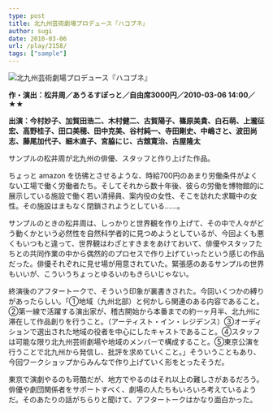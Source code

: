 ```yaml
---
type: post
title: 北九州芸術劇場プロデュース『ハコブネ』
author: sugi
date: 2010-03-06
url: /play/2158/
tags: ["sample"]
---
```

<img src="/images/play/20100306.jpg" alt="北九州芸術劇場プロデュース『ハコブネ』" class="alignleft" />

**作・演出：松井周／あうるすぽっと／自由席3000円／2010-03-06 14:00／★★**

**出演：今村妙子、加賀田浩二、木村健二、古賀陽子、篠原美貴、白石萌、上瀧征宏、高野桂子、田口美穂、田中克美、谷村純一、寺田剛史、中嶋さと、波田尚志、藤尾加代子、細木直子、宮脇にじ、古舘寛治、古屋隆太**

サンプルの松井周が北九州の俳優、スタッフと作り上げた作品。

ちょっと amazon を彷彿とさせるような、時給700円のあまり労働条件がよくない工場で働く労働者たち。そしてそれから数十年後、彼らの労働を博物館的に展示している施設で働く若い清掃員、案内役の女性、そこを訪れた求職中の女性。その施設はまもなく閉鎖されようとしている......。

サンプルのときの松井周は、しっかりと世界観を作り上げて、その中で人々がどう動くかという必然性を自然科学者的に見つめようとしているが、今回よくも悪くもいつもと違って、世界観はわざとすきまをあけておいて、俳優やスタッフたちとの共同作業の中から偶然的のプロセスで作り上げていったという感じの作品だった。俳優それぞれに見せ場が用意されていた。緊張感のあるサンプルの世界もいいが、こういうちょっとゆるいのもきらいじゃない。

終演後のアフタートークで、そういう印象が裏書きされた。今回いくつかの縛りがあったらしい。「①地域（九州北部）と何かしら関連のある内容であること。②第一線で活躍する演出家が、稽古開始から本番までの約一ヶ月半、北九州に滞在して作品創りを行うこと。（アーティスト・イン・レジデンス）③オーディションで選出された地域の役者を中心にしたキャストであること。④スタッフは可能な限り北九州芸術劇場や地域のメンバーで構成すること。⑤東京公演を行うことで北九州から発信し、批評を求めていくこと。」そういうこともあり、今回ワークショップからみんなで作り上げていく形をとったそうだ。

東京で演劇やるのも苛酷だが、地方でやるのはそれ以上の難しさがあるだろう。俳優や劇団関係者をサポートすべく、劇場の人たちもいろいろ考えているようだ。そのあたりの話がちらりと聞けて、アフタートークはかなり面白かった。

